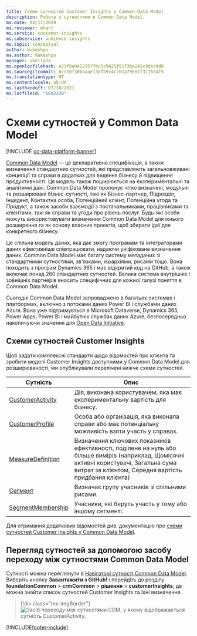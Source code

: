 ```yaml
---
title: Схеми сутностей Customer Insights у Common Data Model
description: Робота з сутностями в Common Data Model.
ms.date: 04/17/2020
ms.reviewer: mhart
ms.service: customer-insights
ms.subservice: audience-insights
ms.topic: conceptual
author: mukeshpo
ms.author: mukeshpo
manager: shellyha
ms.openlocfilehash: e21f8a9422357fbc5c9425f91f3ba241c9dec9d8
ms.sourcegitcommit: 8cc70f30baaae13dfb9c4c201a79691f311634f5
ms.translationtype: HT
ms.contentlocale: uk-UA
ms.lasthandoff: 07/30/2021
ms.locfileid: "6692330"
---
```

# <a name="entity-schemas-in-common-data-model"></a>Схеми сутностей у Common Data Model

[!INCLUDE [cc-data-platform-banner](../includes/cc-data-platform-banner.md)]

[Common Data Model](/common-data-model/) — це декларативна специфікація, а також визначення стандартних сутностей, які представляють загальновживані концепції та справи в додатках для ведення бізнесу й підвищення продуктивності. Ця модель також поширюється на експериментальні та аналітичні дані. Common Data Model пропонує чітко визначені, модульні та розширювані бізнес-сутності, такі як Бізнес-партнер, Підрозділ, Інцидент, Контактна особа, Потенційний клієнт, Потенційна угода та Продукт, а також засоби взаємодії з постачальниками, працівниками та клієнтами, такі як справи та угоди про рівень послуг. Будь-які особи можуть використовувати визначення Common Data Model для їхнього розширення та як основу власних проектів, щоб збирати ідеї для конкретного бізнесу.

Це спільна модель даних, яка дає змогу програмам та інтеграторами даних ефективніше співпрацювати, надаючи уніфіковане визначення даних. Common Data Model має багату систему метаданих зі стандартними сутностями, зв'язками, ієрархіями, рисами тощо. Вона походить з програм Dynamics 365 і має відкритий код на GitHub, а також включає понад 260 стандартних сутностей. Велика система внутрішніх і зовнішніх партнерів вносить специфічних для кожної галузі поняття в Common Data Model.

Сьогодні Common Data Model запроваджено в багатьох системах і платформах, включно з потоками даних Power BI і службами даних Azure. Вона уже підтримується в Microsoft Dataverse, Dynamics 365, Power Apps, Power BI і майбутніх службах даних Azure, безпосередньо накопичуючи значення для [Open Data Initiative](https://www.microsoft.com/open-data-initiative).

## <a name="customer-insights-entity-schemas"></a>Схеми сутностей Customer Insights

Щоб задати комплексні стандарти щодо відомостей про клієнта та зробити моделі Customer Insights доступними у Common Data Model для розширюваності, ми опублікували перелічені нижче схеми сутностей.

| Сутність | Опис |
|---------|---------|
|[CustomerActivity](/common-data-model/schema/core/applicationcommon/foundationcommon/crmcommon/solutions/customerinsights/customeractivity) | Дія, виконана користувачем, яка має експериментальну вартість для бізнесу. |
|[CustomerProfile](/common-data-model/schema/core/applicationcommon/foundationcommon/crmcommon/solutions/customerinsights/customerprofile) | Особа або організація, яка виконала справи або має потенціальну можливість взяти участь у справах. |
|[MeasureDefinition](/common-data-model/schema/core/applicationcommon/foundationcommon/crmcommon/solutions/customerinsights/measuredefinition) | Визначення ключових показників ефективності, поділене на нуль або більше вимірів (наприклад, Щомісячні активні користувачі, Загальна сума витрат за клієнтом, Середня вартість придбання клієнта) |
|[Сегмент](/common-data-model/schema/core/applicationcommon/foundationcommon/crmcommon/solutions/customerinsights/segment) | Визначає групу учасників зі спільними рисами. |
|[SegmentMembership](/common-data-model/schema/core/applicationcommon/foundationcommon/crmcommon/solutions/customerinsights/segmentmembership) | Учасники, які беруть участь у тому або іншому сегменті. |

Для отримання додаткових відомостей див. документацію про [схеми сутностей Customer Insights у Common Data Model](/common-data-model/schema/core/applicationcommon/foundationcommon/crmcommon/solutions/customerinsights/overview).

## <a name="view-entities-using-the-common-data-model-entity-navigator"></a>Перегляд сутностей за допомогою засобу переходу між сутностями Common Data Model

Сутності можна переглянути в [Навігаторі сутності Common Data Model](https://microsoft.github.io/CDM/). Виберіть кнопку **Завантажити з GitHub!** і перейдіть до розділу **foundationCommon** > **crmCommon** > **рішення** > **customerInsights**, де можна знайти список сутностей Customer Insights та їхні визначення.
> [!div class="mx-imgBorder"]
> ![Засіб переходу між сутностями CDM, у якому відображається сутність CustomerActivity.](media/CDM-entity-navigator.png "Засіб переходу між сутностями CDM, у якому відображається сутність CustomerActivity")


[!INCLUDE[footer-include](../includes/footer-banner.md)]